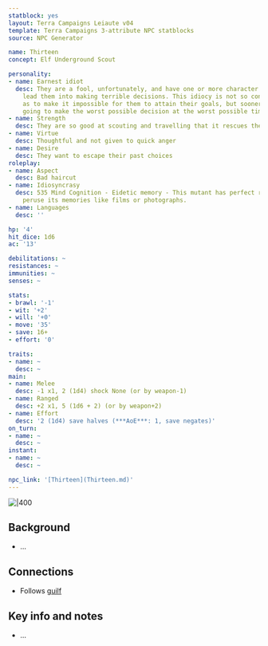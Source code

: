 ```yaml
---
statblock: yes
layout: Terra Campaigns Leiaute v04
template: Terra Campaigns 3-attribute NPC statblocks
source: NPC Generator

name: Thirteen
concept: Elf Underground Scout

personality:
- name: Earnest idiot
  desc: They are a fool, unfortunately, and have one or more character traits that
    lead them into making terrible decisions. This idiocy is not so constant or profound
    as to make it impossible for them to attain their goals, but sooner or later they’re
    going to make the worst possible decision at the worst possible time.
- name: Strength
  desc: They are so good at scouting and travelling that it rescues them from their own bad choices
- name: Virtue
  desc: Thoughtful and not given to quick anger
- name: Desire
  desc: They want to escape their past choices
roleplay:
- name: Aspect
  desc: Bad haircut
- name: Idiosyncrasy
  desc: 535 Mind Cognition - Eidetic memory - This mutant has perfect recall and can
    peruse its memories like films or photographs.
- name: Languages
  desc: ''

hp: '4'
hit_dice: 1d6
ac: '13'

debilitations: ~
resistances: ~
immunities: ~
senses: ~

stats:
- brawl: '-1'
- wit: '+2'
- will: '+0'
- move: '35'
- save: 16+
- effort: '0'

traits:
- name: ~
  desc: ~
main:
- name: Melee
  desc: -1 x1, 2 (1d4) shock None (or by weapon-1)
- name: Ranged
  desc: +2 x1, 5 (1d6 + 2) (or by weapon+2)
- name: Effort
  desc: '2 (1d4) save halves (***AoE***: 1, save negates)'
on_turn:
- name: ~
  desc: ~
instant:
- name: ~
  desc: ~

npc_link: '[Thirteen](Thirteen.md)'
---
```


![|400](https://i.imgur.com/5BfiEf1.png)

## Background
- ...

## Connections
- Follows [guilf](../pcs/guilf.md)

## Key info and notes
- ...

